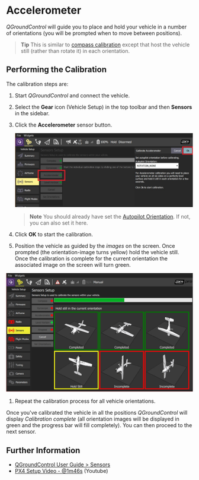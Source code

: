 # Accelerometer

*QGroundControl* will guide you to place and hold your vehicle in a number of orientations (you will be prompted when to move between positions). 

> **Tip** This is similar to [compass calibration](../config/compass.md) except that host the vehicle still (rather than rotate it) in each orientation.

## Performing the Calibration 

The calibration steps are:

1. Start *QGroundControl* and connect the vehicle.
1. Select the **Gear** icon (Vehicle Setup) in the top toolbar and then **Sensors** in the sidebar.
1. Click the **Accelerometer** sensor button.

   ![Accelerometer calibration](../../assets/qgc/setup/sensor/accelerometer.jpg)
   
   > **Note** You should already have set the [Autopilot Orientation](../config/flight_controller_orientation.md). If not, you can also set it here.
   
1. Click **OK** to start the calibration. 
1. Position the vehicle as guided by the *images* on the screen. Once prompted (the orientation-image turns yellow) hold the vehicle still. Once the calibration is complete for the current orientation the associated image on the screen will turn green.
  
  ![Accelerometer calibration](../../assets/qgc/setup/sensor/accelerometer_positions_px4.jpg)
  
1. Repeat the calibration process for all vehicle orientations.
   
Once you've calibrated the vehicle in all the positions *QGroundControl* will display *Calibration complete* (all orientation images will be displayed in green and the progress bar will fill completely). You can then proceed to the next sensor. 


## Further Information

* [QGroundControl User Guide > Sensors](https://docs.qgroundcontrol.com/en/SetupView/sensors_px4.html#accelerometer)
* [PX4 Setup Video - @1m46s](https://youtu.be/91VGmdSlbo4?t=1m46s) (Youtube)
